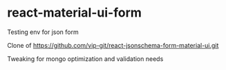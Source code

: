 # react-material-ui-form
Testing env for json form


Clone of https://github.com/vip-git/react-jsonschema-form-material-ui.git

Tweaking for mongo optimization and validation needs